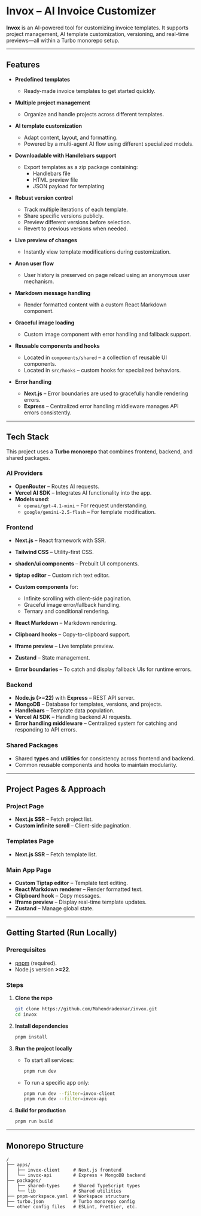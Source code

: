 # Invox – AI Invoice Customizer

**Invox** is an AI-powered tool for customizing invoice templates. It supports project management, AI template customization, versioning, and real-time previews—all within a Turbo monorepo setup.

---

## Features

- **Predefined templates**
  - Ready-made invoice templates to get started quickly.

- **Multiple project management**
  - Organize and handle projects across different templates.

- **AI template customization**
  - Adapt content, layout, and formatting.
  - Powered by a multi-agent AI flow using different specialized models.

- **Downloadable with Handlebars support**
  - Export templates as a zip package containing:
    - Handlebars file
    - HTML preview file
    - JSON payload for templating

- **Robust version control**
  - Track multiple iterations of each template.
  - Share specific versions publicly.
  - Preview different versions before selection.
  - Revert to previous versions when needed.

- **Live preview of changes**
  - Instantly view template modifications during customization.

- **Anon user flow**
  - User history is preserved on page reload using an anonymous user mechanism.

- **Markdown message handling**
  - Render formatted content with a custom React Markdown component.

- **Graceful image loading**
  - Custom image component with error handling and fallback support.

- **Reusable components and hooks**
  - Located in `components/shared` – a collection of reusable UI components.
  - Located in `src/hooks` – custom hooks for specialized behaviors.

- **Error handling**
  - **Next.js** – Error boundaries are used to gracefully handle rendering errors.
  - **Express** – Centralized error handling middleware manages API errors consistently.

---

## Tech Stack

This project uses a **Turbo monorepo** that combines frontend, backend, and shared packages.

### AI Providers

- **OpenRouter** – Routes AI requests.
- **Vercel AI SDK** – Integrates AI functionality into the app.
- **Models used**:
  - `openai/gpt-4.1-mini` – For request understanding.
  - `google/gemini-2.5-flash` – For template modification.

### Frontend

- **Next.js** – React framework with SSR.
- **Tailwind CSS** – Utility-first CSS.
- **shadcn/ui components** – Prebuilt UI components.
- **tiptap editor** – Custom rich text editor.
- **Custom components** for:
  - Infinite scrolling with client-side pagination.
  - Graceful image error/fallback handling.
  - Ternary and conditional rendering.

- **React Markdown** – Markdown rendering.
- **Clipboard hooks** – Copy-to-clipboard support.
- **Iframe preview** – Live template preview.
- **Zustand** – State management.
- **Error boundaries** – To catch and display fallback UIs for runtime errors.

### Backend

- **Node.js (>=22)** with **Express** – REST API server.
- **MongoDB** – Database for templates, versions, and projects.
- **Handlebars** – Template data population.
- **Vercel AI SDK** – Handling backend AI requests.
- **Error handling middleware** – Centralized system for catching and responding to API errors.

### Shared Packages

- Shared **types** and **utilities** for consistency across frontend and backend.
- Common reusable components and hooks to maintain modularity.

---

## Project Pages & Approach

### Project Page

- **Next.js SSR** – Fetch project list.
- **Custom infinite scroll** – Client-side pagination.

### Templates Page

- **Next.js SSR** – Fetch template list.

### Main App Page

- **Custom Tiptap editor** – Template text editing.
- **React Markdown renderer** – Render formatted text.
- **Clipboard hook** – Copy messages.
- **Iframe preview** – Display real-time template updates.
- **Zustand** – Manage global state.

---

## Getting Started (Run Locally)

### Prerequisites

- [pnpm](https://pnpm.io/) (required).
- Node.js version **>=22**.

### Steps

1. **Clone the repo**

   ```bash
   git clone https://github.com/Mahendradeokar/invox.git
   cd invox
   ```

2. **Install dependencies**

   ```bash
   pnpm install
   ```

3. **Run the project locally**
   - To start all services:

     ```bash
     pnpm run dev
     ```

   - To run a specific app only:

     ```bash
     pnpm run dev --filter=invox-client
     pnpm run dev --filter=invox-api
     ```

4. **Build for production**

   ```bash
   pnpm run build
   ```

---

## Monorepo Structure

```text
/
├── apps/
│   ├── invox-client     # Next.js frontend
│   └── invox-api        # Express + MongoDB backend
├── packages/
│   ├── shared-types     # Shared TypeScript types
│   └── lib              # Shared utilities
├── pnpm-workspace.yaml  # Workspace structure
├── turbo.json           # Turbo monorepo config
└── other config files   # ESLint, Prettier, etc.
```
